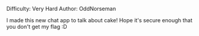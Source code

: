 Difficulty: Very Hard
Author: OddNorseman

I made this new chat app to talk about cake! Hope it's secure enough that you don't get my flag :D
